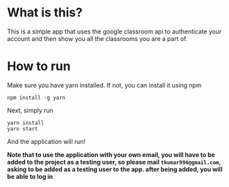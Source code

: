 # What is this?

This is a simple app that uses the google classroom api to authenticate your account and then show you all the classrooms you are a part of.

# How to run

Make sure you have yarn installed. If not, you can install it using npm

```shell
npm install -g yarn
```

Next, simply run

```shell
yarn install
yarn start
```

And the application will run!

**Note that to use the application with your own email, you will have to be added to the project as a testing user, so please mail `tkumar994@gmail.com`, asking to be added as a testing user to the app. after being added, you will be able to log in**
